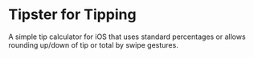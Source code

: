 # Tipster for Tipping
 A simple tip calculator for iOS that uses standard percentages or allows rounding up/down of tip or total by swipe gestures.
